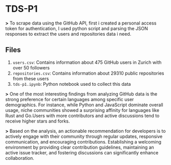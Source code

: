 # TDS-P1

**>** To scrape data using the GitHub API, first i created a personal access token for authentication, I used python script and parsing the JSON responses to extract the users and repositories data i need.
## Files
1. `users.csv`: Contains information about 475 GitHub users in Zurich with over 50 followers
2. `repositories.csv`: Contains information about 29310 public repositories from these users
3. `tds-p1.ipynb`: Python notebook used to collect this data

**>** One of the most interesting findings from analyzing GitHub data is the strong preference for certain languages among specific user demographics. For instance, while Python and JavaScript dominate overall usage, niche communities showed a surprising affinity for languages like Rust and Go.Users with more contributors and active discussions tend to receive higher stars and forks.

**>** Based on the analysis, an actionable recommendation for developers is to actively engage with their community through regular updates, responsive communication, and encouraging contributions. Establishing a welcoming environment by providing clear contribution guidelines, maintaining an active issue tracker, and fostering discussions can significantly enhance collaboration.

